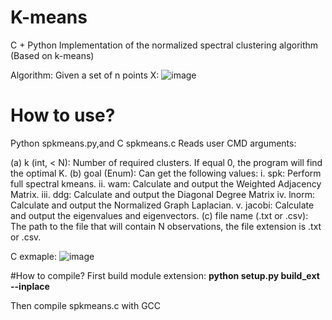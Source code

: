 # K-means
C + Python Implementation of the normalized spectral clustering algorithm (Based on k-means)

Algorithm:
Given a set of n points X:
![image](https://user-images.githubusercontent.com/61387800/148657566-6b8355af-7812-49f5-ae55-f3de3dbee55d.png)


# How to use?
Python spkmeans.py,and C spkmeans.c
Reads user CMD arguments:

(a) k (int, < N): Number of required clusters. If equal 0, the program will find the optimal K.
(b) goal (Enum): 
Can get the following values:
i. spk: Perform full spectral kmeans.
ii. wam: Calculate and output the Weighted Adjacency Matrix. 
iii. ddg: Calculate and output the Diagonal Degree Matrix
iv. lnorm: Calculate and output the Normalized Graph Laplacian.
v. jacobi: Calculate and output the eigenvalues and eigenvectors.
(c) file name (.txt or .csv): The path to the file that will contain N observations, the file
extension is .txt or .csv.

C exmaple:
![image](https://user-images.githubusercontent.com/61387800/148657719-c031e920-3326-4f53-8a30-dd0388dbaf86.png)


#How to compile?
First build module extension:
**python setup.py build_ext --inplace**

Then compile spkmeans.c with GCC
